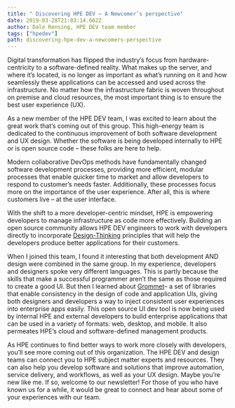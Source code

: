 ```yaml
---
title: " Discovering HPE DEV – A Newcomer’s perspective"
date: 2019-03-28T21:03:14.662Z
author: Dale Rensing, HPE DEV team member 
tags: ["hpedev"]
path: discovering-hpe-dev-a-newcomers-perspective
---
```

Digital transformation has flipped the industry’s focus from hardware-centricity to a software-defined reality. What makes up the server, and where it’s located, is no longer as important as what’s running on it and how seamlessly these applications can be accessed and used across the infrastructure. No matter how the infrastructure fabric is woven throughout on premise and cloud resources, the most important thing is to ensure the best user experience (UX). 

As a new member of the HPE DEV team, I was excited to learn about the great work that’s coming out of this group. This high-energy team is dedicated to the continuous improvement of both software development and UX design.  Whether the software is being developed internally to HPE or is open source code – these folks are here to help. 

Modern collaborative DevOps methods have fundamentally changed software development processes, providing more efficient, modular processes that enable quicker time to market and allow developers to respond to customer’s needs faster. Additionally, these processes focus more on the importance of the user experience. After all, this is where customers live – at the user interface. 

With the shift to a more developer-centric mindset, HPE is empowering developers to manage infrastructure as code more effectively. Building an open source community allows HPE DEV engineers to work with developers directly to incorporate [Design-Thinking](http://www.interaction-design.org/literature/article/what-is-design-thinking-and-why-is-it-so-popular) principles that will help the developers produce better applications for their customers.

When I joined this team, I found it interesting that both development AND design were combined in the same group. In my experience, developers and designers spoke very different languages. This is partly because the skills that make a successful programmer aren’t the same as those required to create a good UI. But then I learned about [Grommet](http://v2.grommet.io/)– a set of libraries that enable consistency in the design of code and application UIs, giving both designers and developers a way to inject consistent user experiences into enterprise apps easily. This open source UI dev tool is now being used by internal HPE and external developers to build enterprise applications that can be used in a variety of formats: web, desktop, and mobile. It also permeates HPE’s cloud and software-defined management products.

As HPE continues to find better ways to work more closely with developers, you’ll see more coming out of this organization. The HPE DEV and design teams can connect you to HPE subject matter experts and resources. They can also help you develop software and solutions that improve automation, service delivery, and workflows, as well as your UX design. Maybe you’re new like me. If so, welcome to our newsletter! For those of you who have known us for a while, it would be great to connect and hear about some of your experiences with our team. 